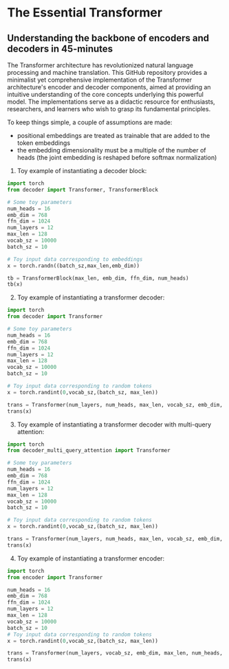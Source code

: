 # The Essential Transformer
## Understanding the backbone of encoders and decoders in 45-minutes

The Transformer architecture has revolutionized natural language processing and machine translation. This GitHub repository provides a minimalist yet comprehensive implementation of the Transformer architecture's encoder and decoder components, aimed at providing an intuitive understanding of the core concepts underlying this powerful model. The implementations serve as a didactic resource for enthusiasts, researchers, and learners who wish to grasp its fundamental principles. 

To keep things simple, a couple of assumptions are made:
* positional embeddings are treated as trainable that are added to the token embeddings
* the embedding dimensionality must be a multiple of the number of heads (the joint embedding is reshaped before softmax normalization)


1. Toy example of instantiating a decoder block:

```python
import torch
from decoder import Transformer, TransformerBlock

# Some toy parameters
num_heads = 16
emb_dim = 768
ffn_dim = 1024
num_layers = 12
max_len = 128
vocab_sz = 10000
batch_sz = 10

# Toy input data corresponding to embeddings
x = torch.randn((batch_sz,max_len,emb_dim))

tb = TransformerBlock(max_len, emb_dim, ffn_dim, num_heads)
tb(x)
```
2. Toy example of instantiating a transformer decoder:
```python
import torch
from decoder import Transformer

# Some toy parameters
num_heads = 16
emb_dim = 768
ffn_dim = 1024
num_layers = 12
max_len = 128
vocab_sz = 10000
batch_sz = 10

# Toy input data corresponding to random tokens
x = torch.randint(0,vocab_sz,(batch_sz, max_len))

trans = Transformer(num_layers, num_heads, max_len, vocab_sz, emb_dim, ffn_dim)
trans(x)
```

3. Toy example of instantiating a transformer decoder with multi-query attention:
```python
import torch
from decoder_multi_query_attention import Transformer

# Some toy parameters
num_heads = 16
emb_dim = 768
ffn_dim = 1024
num_layers = 12
max_len = 128
vocab_sz = 10000
batch_sz = 10

# Toy input data corresponding to random tokens
x = torch.randint(0,vocab_sz,(batch_sz, max_len))

trans = Transformer(num_layers, num_heads, max_len, vocab_sz, emb_dim, ffn_dim)
trans(x)
```

4. Toy example of instantiating a transformer encoder:
```python
import torch
from encoder import Transformer

num_heads = 16
emb_dim = 768
ffn_dim = 1024
num_layers = 12
max_len = 128
vocab_sz = 10000
batch_sz = 10
# Toy input data corresponding to random tokens
x = torch.randint(0,vocab_sz,(batch_sz, max_len))

trans = Transformer(num_layers, vocab_sz, emb_dim, max_len, num_heads, ffn_dim)
trans(x)
```
